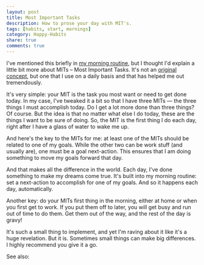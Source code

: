 ```yaml
---
layout: post
title: Most Important Tasks
description: How to prose your day with MIT's.
tags: [habits, start, mornings]
category: Happy-Habits
share: true
comments: true
---
```

I've mentioned this briefly in [my morning routine][2], but I thought I'd explain a little bit more about MITs – Most Important Tasks. It's not an [original concept][3], but one that I use on a daily basis and that has helped me out tremendously.

It's very simple: your MIT is the task you most want or need to get done today. In my case, I've tweaked it a bit so that I have three MITs — the three things I must accomplish today. Do I get a lot more done than three things? Of course. But the idea is that no matter what else I do today, these are the things I want to be sure of doing. So, the MIT is the first thing I do each day, right after I have a glass of water to wake me up.

And here's the key to the MITs for me: at least one of the MITs should be related to one of my goals. While the other two can be work stuff (and usually are), one must be a goal next-action. This ensures that I am doing something to move my goals forward that day.

And that makes all the difference in the world. Each day, I've done something to make my dreams come true. It's built into my morning routine: set a next-action to accomplish for one of my goals. And so it happens each day, automatically.

Another key: do your MITs first thing in the morning, either at home or when you first get to work. If you put them off to later, you will get busy and run out of time to do them. Get them out of the way, and the rest of the day is gravy!

It's such a small thing to implement, and yet I'm raving about it like it's a huge revelation. But it is. Sometimes small things can make big differences. I highly recommend you give it a go.

See also:

[2]: http://katieball.me/posts/my-morning-routine/
[3]: http://lifehacker.com/software/top/geek-to-live--control-your-workday-187074.php
  
